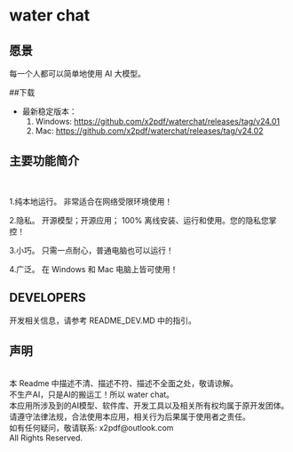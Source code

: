 # water chat


## 愿景

每一个人都可以简单地使用 AI 大模型。

##下载
* 最新稳定版本：
    1. Windows: https://github.com/x2pdf/waterchat/releases/tag/v24.01
    2. Mac: https://github.com/x2pdf/waterchat/releases/tag/v24.02

## 主要功能简介

<br/>

1.纯本地运行。 非常适合在网络受限环境使用！
<br/>


2.隐私。 开源模型；开源应用； 100% 离线安装、运行和使用。您的隐私您掌控！
<br/>

3.小巧。 只需一点耐心，普通电脑也可以运行！
<br/>


4.广泛。 在 Windows 和 Mac 电脑上皆可使用！
<br/>



## DEVELOPERS
开发相关信息，请参考 README_DEV.MD 中的指引。

## 声明
<br/>
本 Readme 中描述不清、描述不符、描述不全面之处，敬请谅解。<br/>
不生产AI，只是AI的搬运工！所以 water chat。<br/>
本应用所涉及到的AI模型、软件库、开发工具以及相关所有权均属于原开发团体。<br/>
请遵守法律法规，合法使用本应用，相关行为后果属于使用者之责任。<br/>
如有任何疑问，敬请联系: x2pdf@outlook.com<br/>
All Rights Reserved.
